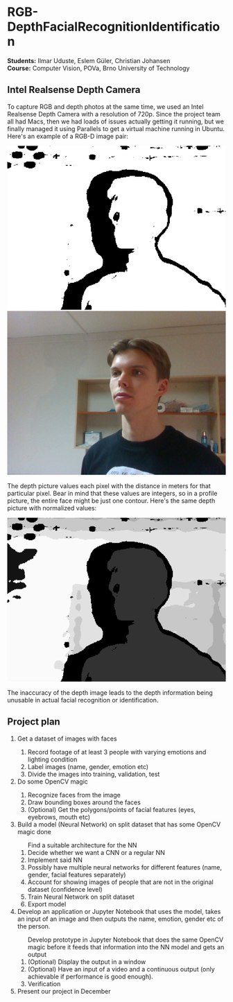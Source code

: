 # RGB-DepthFacialRecognitionIdentification
<b>Students:</b> Ilmar Uduste, Eslem Güler, Christian Johansen
<br><b>Course:</b> Computer Vision, POVa, Brno University of Technology

## Intel Realsense Depth Camera

To capture RGB and depth photos at the same time, we used an Intel Realsense Depth Camera with a resolution of 720p. Since the project team all had Macs, then we had loads of issues actually getting it running, but we finally managed it using Parallels to get a virtual machine running in Ubuntu. Here's an example of a RGB-D image pair:

![Depth picture](./picture_data/example_picture_d.png)
![RGB picture](./picture_data/example_picture_rgb.png)

The depth picture values each pixel with the distance in meters for that particular pixel. Bear in mind that these values are integers, so in a profile picture, the entire face might be just one contour. Here's the same depth picture with normalized values:

![Processed depth picture](./picture_data/example_picture_d_processed.png)

The inaccuracy of the depth image leads to the depth information being unusable in actual facial recognition or identification.

## Project plan
<ol>
  <li>Get a dataset of images with faces</li>
    <ol>
      <li>Record footage of at least 3 people with varying emotions and lighting condition</li>
      <li>Label images (name, gender, emotion etc)</li>
      <li>Divide the images into training, validation, test</li>
    </ol>
  <li>Do some OpenCV magic</li>
    <ol>
      <li>Recognize faces from the image</li>
      <li>Draw bounding boxes around the faces</li>
      <li>(Optional) Get the polygons/points of facial features (eyes, eyebrows, mouth etc)</li>
    </ol>
  <li>Build a model (Neural Network) on split dataset that has some OpenCV magic done</li>
    <ol>Find a suitable architecture for the NN
      <li>Decide whether we want a CNN or a regular NN</li>
      <li>Implement said NN</li>
      <li>Possibly have multiple neural networks for different features (name, gender, facial features separately)</li>
      <li>Account for showing images of people that are not in the original dataset (confidence level)
      <li>Train Neural Network on split dataset</li>
      <li>Export model</li>
    </ol>
  <li>Develop an application or Jupyter Notebook that uses the model, takes an input of an image and then outputs the name, emotion, gender etc of the person.</li>
    <ol>Develop prototype in Jupyter Notebook that does the same OpenCV magic before it feeds that information into the NN model and gets an output
      <li>(Optional) Display the output in a window</li>
      <li>(Optional) Have an input of a video and a continuous output (only achievable if performance is good enough).</li>
      <li>Verification</li>
    </ol>
  <li>Present our project in December</li>
</ol>
